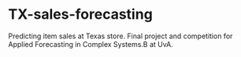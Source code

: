 # TX-sales-forecasting
Predicting item sales at Texas store. Final project and competition for Applied Forecasting in Complex Systems.B  at UvA.

